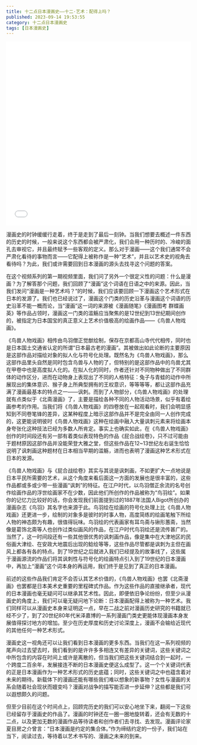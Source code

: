 ```yaml
---
title: 十二点日本漫画史——十二·艺术：配得上吗？
published: 2023-09-14 19:53:55
category: 十二点日本漫画史
tags: [日本漫画史]
---
```

<iframe src="//player.bilibili.com/player.html?aid=661832939&bvid=BV1yh4y1679P&cid=1291314063&p=1&autoplay=0" width="100%" height="500" scrolling="no" border="0" frameborder="no" framespacing="0" allowfullscreen="true"> </iframe>

漫画史的时钟缓缓行走着，终于是走到了最后一刻钟。当我们想要去概述一件东西的历史的时候，一般来说这个东西都会被严肃化，我们会用一种历时的、冷峻的面孔去审视它，并且最终赋予一些客观的定义。那么对于漫画——这个我们通常不会严肃化看待的事物而言——它配得上被称作是一种“艺术”，并且以艺术史的视角去看待吗？为此，我们或许需要回到日本漫画的源头去找寻这个问题的答案。

在这个视频系列的第一期视频里面，我们问了另外一个很定义性的问题：什么是漫画？为了解答那个问题，我们回顾了“漫画”这个词语在日语之中的来源。因此，当我们发问“漫画是一种艺术吗？”的时候，我们应该要回顾一下漫画这个艺术形式在日本的发源了。我们也已经说过了，漫画这个门类的历史沿革与漫画这个词语的历史沿革不能一概而论，当“漫画”这一词的来源被《漫画随笔》《漫画图考 群蝶画英》等作品占领时，漫画这一门类的滥觞应当聚焦的是12世纪到13世纪期间创作的，被指定为日本国宝的真正意义上艺术价值极高的绘画作品——《鸟兽人物戏画》。

《鸟兽人物戏画》相传由鸟羽僧正觉猷绘制，保存在京都高山寺代代相传，同时也是日本国土交通省认定的所谓“日本最古老的漫画”。其被做出如此论断的主要原因是这部作品对描绘对象的拟人化与符号化处理。既然名为《鸟兽人物戏画》，那么这部作品里头自然是同时包含鸟兽与人物的了，但特别的是这部作品中的鸟兽尤其在甲卷中也是高度拟人化的。在拟人化的同时，作者还针对不同物种做出了不同群体的动作区分，进而在动物身上表现出了不同的人格特征：兔子与青蛙的动作中所展现出的集体意识、猴子身上所典型拥有的王权意识，等等等等，都让这部作品充满了漫画最基本的特点之一——讽刺。而到了人物部分，《鸟兽人物戏画》的处理就有点类似于《北斋漫画》了，主要是描绘各种不同的人物活动场景，似乎有着绘画参考的作用。当我们将《鸟兽人物戏画》的四卷放在一起观看时，我们会明显感知到不同卷笔锋的差异，这某种程度上暗示这部作品并不是完全由同一人创作完成的，这更能说明彼时《鸟兽人物戏画》这种在绘画中融入大量讽刺元素来将绘画本身夸张化这种技法已经为多数人所肯定。事实上也确实如此，在《鸟兽人物戏画》创作的时间段还有另一部有着类似表现特色的作品《屁合战绘卷》，只不过可能由于题材原因这部作品并没能荣登大雅之堂，但这些作品在12~13世纪左右诞生恰恰说明了讽刺画这种题材在日本相当早期的滥觞，进而也表明了漫画这种艺术形式在日本的发源。

《鸟兽人物戏画》与《屁合战绘卷》其实与其说是讽刺画，不如更扩大一点地说是日本平民所需要的艺术，从这个角度来看后面这一方面的发展也是很丰富的，这些作品都或多或少带一些漫画“讽刺”的特征。在江户时代，以鸟羽僧正余流的名号创作绘画作品的浮世绘画家不在少数，因此他们所创作的作品被称为“鸟羽绘”。如果你的记忆力比较好的话，你会发现我们前面提到过的1887年法国人Bigot所创办的漫画杂志《鸟羽》其名字也来源于此。鸟羽绘在绘画的符号化处理上比《鸟兽人物戏画》还更进一步，绘制的对象多是彼时的时事人物，高度简练的绘画笔触下所绘人物的神态颇为有趣，很值得玩味。鸟羽绘的代表画家有耳鸟斋与锹形蕙斋，当然像是葛饰北斋等人也创作过类似画风的作品，在江户时代鸟羽绘还是流传甚广的。当然了，这一时间段还有一些其他很优秀的讽刺画作品，像是集中在大津地区的民俗画大津绘、在安政大地震后出现的鲶绘等等，这些作品尽管都是讽刺为主但在画风上都各有各的特点。到了19世纪之后就进入我们已经提及的故事线了，这些属于漫画源流的作品们将其讽刺性与符号化的绘画特点引入到了19世纪的日本漫画中，再加上“漫画”这个词本身的再运用，我们终于是见到了真正的日本漫画。

前述的这些作品我们肯定不会否认其艺术价值的，《鸟兽人物戏画》也罢《北斋漫画》也罢都是日本美术史重要的里程碑式作品。作为这些作品的直接继承者，现代的日本漫画也毫无疑问可以继承其艺术性。因此，即便依旧争论纷纷，但至少从漫画史的角度上，我们可以毫无疑问地下论断：日本漫画配得上被称为一种艺术。我们同样可以从漫画史本身来证明这一点，早在二战之前对漫画历史研究的书籍就已经不少了，到了20世纪80年代米泽嘉博的一系列漫画门类史更能体现漫画本身发展值得探讨地方的增加。至少在历史厚度和历史讨论深度上，漫画不会输给近现代的其他任何一种艺术形式。

漫画史这一视角还可以让我们看到日本漫画的更多东西。当我们在这一系列视频的尾声向过去望去时，我们看到的是许许多多相连又有差异的关键词，这些关键词之中所包含的内容在时间上或许是离散的，但当我们把这些关键词结合到一起时，一个跨度二百余年，发展接连不断的日本漫画史便这么成型了。这一个个关键词代表的正是日本漫画作为一种艺术形式的历史底蕴；同时，这些关键词之中也蕴含着对未来的期待。新载体下的漫画还能有哪些我们难以想象的新事物？女性与漫画的关系会随着社会现状而嬗变吗？漫画对战争的描写能否进一步延伸？这些都是我们可以遐想颇久的问题。

但至少目前在这个时间点上，回顾完历史的我们可以安心地坐下来，翻阅一下这些已经留存于漫画史的作品了。漫画的时钟还在一圈一圈地旋转着，还会有无数的十二点，以及更加无数的漫画作品等待读者和创作者们去寻找、去发现。漫画评论家夏目房之介曾言：“日本漫画是约定的集合体。”作为缔结约定的一份子，我们站在当下，阅读过去，等待着以艺术书写的、漫画之未来的到来。
